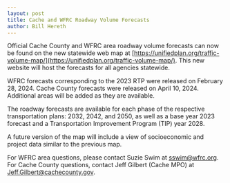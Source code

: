 ```yaml
---
layout: post
title: Cache and WFRC Roadway Volume Forecasts
author: Bill Hereth
---
```


Official Cache County and WFRC area roadway volume forecasts can now be found on the new statewide web map at [https://unifiedplan.org/traffic-volume-map/](https://unifiedplan.org/traffic-volume-map/). This new website will host the forecasts for all agencies statewide.

WFRC forecasts corresponding to the 2023 RTP were released on February 28, 2024. Cache County forecasts were released on April 10, 2024. Additional areas will be added as they are available.

The roadway forecasts are available for each phase of the respective transportation plans: 2032, 2042, and 2050, as well as a base year 2023 forecast and a Transportation Improvement Program (TIP) year 2028.

A future version of the map will include a view of socioeconomic and project data similar to the previous map.

For WFRC area questions, please contact Suzie Swim at sswim@wfrc.org. For Cache County questions, contact Jeff Gilbert (Cache MPO) at Jeff.Gilbert@cachecounty.gov.